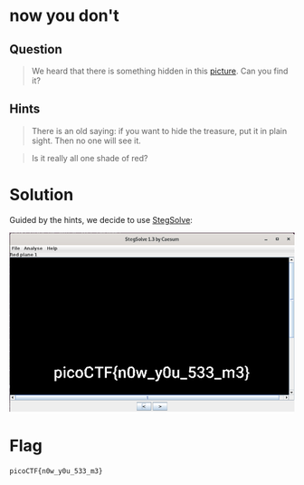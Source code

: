 # now you don't
## Question
> We heard that there is something hidden in this [picture](files/nowYouDont.png). Can you find it?

## Hints
>There is an old saying: if you want to hide the treasure, put it in plain sight. Then no one will see it.

>Is it really all one shade of red?

# Solution
Guided by the hints, we decide to use [StegSolve](https://www.aldeid.com/wiki/Stegsolve):

!["flag"](files/flag.png "flag")

# Flag
`picoCTF{n0w_y0u_533_m3}`
